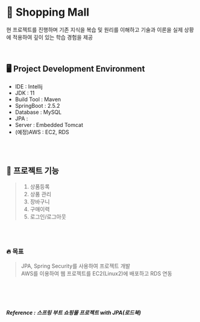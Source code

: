 # 🛒 Shopping Mall

현 프로젝트를 진행하며 기존 지식을 복습 및 원리를 이해하고 기술과 이론을 실제 상황에 적용하여 깊이 있는 학습 경험을 제공

<br>

## 🖥 Project Development Environment
- IDE : Intellij
- JDK : 11
- Build Tool : Maven
- SpringBoot : 2.5.2
- Database : MySQL
- JPA :
- Server : Embedded Tomcat
- (예정)AWS : EC2, RDS

<br><br>

## 📃 프로젝트 기능
> 1. 상품등록
> 2. 상품 관리
> 3. 장바구니
> 4. 구매이력
> 5. 로그인/로그아웃

<br><br>

### 🔥 목표
> JPA, Spring Security를 사용하여 프로젝트 개발 <br>
> AWS를 이용하여 웹 프로젝트를 EC2(Linux2)에 배포하고 RDS 연동

<br><br><br>


##### Reference : 스프링 부트 쇼핑몰 프로젝트 with JPA(로드북)


